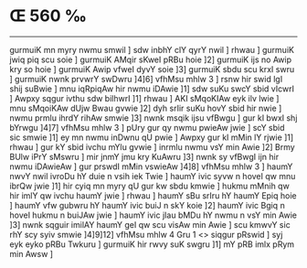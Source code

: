 # Œ 560 ‰
---
gurmuiK mn myry nwmu smwil ] sdw inbhY clY qyrY nwil ] rhwau ] gurmuiK
jwiq piq scu soie ] gurmuiK AMqir sKweI pRBu hoie ]2] gurmuiK ijs no
Awip kry so hoie ] gurmuiK Awip vfweI dyvY soie ]3] gurmuiK sbdu scu
krxI swru ] gurmuiK nwnk prvwrY swDwru ]4]6] vfhMsu mhlw 3 ] rsnw
hir swid lgI shij suBwie ] mnu iqRpiqAw hir nwmu iDAwie ]1] sdw
suKu swcY sbid vIcwrI ] Awpxy sqgur ivthu sdw bilhwrI ]1] rhwau ]
AKI sMqoKIAw eyk ilv lwie ] mnu sMqoiKAw dUjw Bwau gvwie ]2] dyh
srIir suKu hovY sbid hir nwie ] nwmu prmlu ihrdY rihAw smwie ]3]
nwnk msqik ijsu vfBwgu ] gur kI bwxI shj bYrwgu ]4]7] vfhMsu
mhlw 3 ] pUry gur qy nwmu pwieAw jwie ] scY sbid sic smwie ]1] ey
mn nwmu inDwnu qU pwie ] Awpxy gur kI mMin lY rjwie ]1] rhwau ] gur
kY sbid ivchu mYlu gvwie ] inrmlu nwmu vsY min Awie ]2] Brmy BUlw
iPrY sMswru ] mir jnmY jmu kry KuAwru ]3] nwnk sy vfBwgI ijn hir nwmu
iDAwieAw ] gur prswdI mMin vswieAw ]4]8] vfhMsu mhlw 3 ] haumY
nwvY nwil ivroDu hY duie n vsih iek Twie ] haumY ivic syvw n hoveI qw
mnu ibrQw jwie ]1] hir cyiq mn myry qU gur kw sbdu kmwie ] hukmu
mMnih qw hir imlY qw ivchu haumY jwie ] rhwau ] haumY sBu srIru hY haumY
Epiq hoie ] haumY vfw gubwru hY haumY ivic buiJ n skY koie ]2] haumY
ivic Bgiq n hoveI hukmu n buiJAw jwie ] haumY ivic jIau bMDu hY nwmu n
vsY min Awie ]3] nwnk sqguir imilAY haumY geI qw scu visAw min
Awie ] scu kmwvY sic rhY scy syiv smwie ]4]9]12]
vfhMsu mhlw 4 Gru 1
<> siqgur pRswid ]
syj eyk eyko pRBu Twkuru ] gurmuiK hir rwvy suK swgru ]1] mY pRB imlx
pRym min Awsw ]
####

